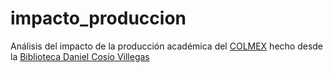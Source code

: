 # impacto_produccion
Análisis del impacto de la producción académica del [COLMEX](https://www.colmex.mx/) hecho desde la [Biblioteca Daniel Cosío Villegas](http://biblioteca.colmex.mx/)
